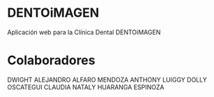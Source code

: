 # DENTOiMAGEN
Aplicación web para la Clínica Dental DENTOiMAGEN

# Colaboradores
DWIGHT ALEJANDRO ALFARO MENDOZA
ANTHONY LUIGGY DOLLY OSCATEGUI
CLAUDIA NATALY HUARANGA ESPINOZA
